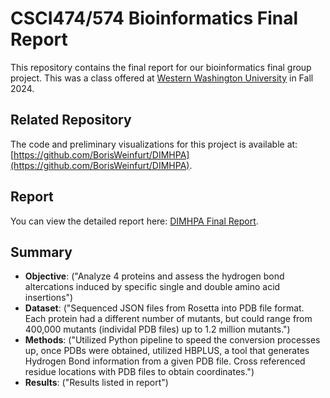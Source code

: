 # CSCI474/574 Bioinformatics Final Report

This repository contains the final report for our bioinformatics final group project. This was a class offered at [Western Washington University](https://www.wwu.edu/) in Fall 2024.
## Related Repository
The code and preliminary visualizations for this project is available at: [https://github.com/BorisWeinfurt/DIMHPA](https://github.com/BorisWeinfurt/DIMHPA).

## Report
You can view the detailed report here: [DIMHPA Final Report](DIMPHA%20Final%20Report.pdf).

## Summary
- **Objective**: ("Analyze 4 proteins and assess the hydrogen bond altercations induced by specific single and double amino acid insertions")
- **Dataset**: ("Sequenced JSON files from Rosetta into PDB file format. Each protein had a different number of mutants, but could range from 400,000 mutants (individal PDB files) up to 1.2 million mutants.")
- **Methods**: ("Utilized Python pipeline to speed the conversion processes up, once PDBs were obtained, utilized HBPLUS, a tool that generates Hydrogen Bond information from a given PDB file. Cross referenced residue locations with PDB files to obtain coordinates.")
- **Results**: ("Results listed in report")
